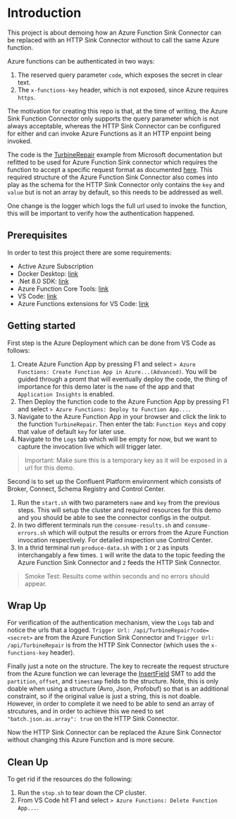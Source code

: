 # Introduction

This project is about demoing how an Azure Function Sink Connector can be replaced with an HTTP Sink Connector without to call the same Azure function.

Azure functions can be authenticated in two ways:

1. The reserved query parameter ```code```, which exposes the secret in clear text.
2. The ```x-functions-key``` header, which is not exposed, since Azure requires ```https```.

The motivation for creating this repo is that, at the time of writing, the Azure Sink Function Connector only supports the query parameter which is not always acceptable, whereas the HTTP Sink Connector can be configured for either and can invoke Azure Functions as it an HTTP enpoint being invoked.

The code is the [TurbineRepair](https://learn.microsoft.com/en-us/azure/azure-functions/openapi-apim-integrate-visual-studio?tabs=isolated-process) example from Microsoft documentation but refitted to be used for Azure Function Sink connector which requires the function to accept a specific request format as documented [here](https://docs.confluent.io/kafka-connectors/azure-functions/current/overview.html). This required structure of the Azure Function Sink Connector also comes into play as the schema for the HTTP Sink Connector only contains the ```key``` and ```value``` but is not an array by default, so this needs to be addressed as well.

One change is the logger which logs the full url used to invoke the function, this will be important to verify how the authentication happened.

## Prerequisites

In order to test this project there are some requirements:

- Active Azure Subscription
- Docker Desktop: [link](https://www.docker.com/products/docker-desktop/)
- .Net 8.0 SDK: [link](https://dotnet.microsoft.com/en-us/download/dotnet/8.0)
- Azure Function Core Tools: [link](https://github.com/Azure/azure-functions-core-tools)
- VS Code: [link](https://code.visualstudio.com/download)
- Azure Functions extensions for VS Code: [link](https://marketplace.visualstudio.com/items?itemName=ms-azuretools.vscode-azurefunctions)

## Getting started

First step is the Azure Deployment which can be done from VS Code as follows:

1. Create Azure Function App by pressing F1 and select ```> Azure Functions: Create Function App in Azure...(Advanced)```. You will be guided through a promt that will eventually deploy the code, the thing of importance for this demo later is the ```name``` of the app and that ```Application Insights``` is enabled.
2. Then Deploy the function code to the Azure Function App by pressing F1 and select ```> Azure Functions: Deploy to Function App...```.
3. Navigate to the Azure Function App in your browser and click the link to the function ```TurbineRepair```. Then enter the tab: ```Function Keys``` and copy that value of default ```key``` for later use.
4. Navigate to the ```Logs``` tab which will be empty for now, but we want to capture the invocation live which will trigger later.

> Important: Make sure this is a temporary key as it will be exposed in a url for this demo.

Second is to set up the Confluent Platform environment which consists of Broker, Connect, Schema Registry and Control Center.

1. Run the ```start.sh``` with two parameters ```name``` and ```key``` from the previous steps. This will setup the cluster and required resources for this demo and you should be able to see the connector configs in the output.
2. In two different terminals run the ```consume-results.sh``` and ```consume-errors.sh``` which will output the results or errors from the Azure Function invocation respectively. For detailed inspection use Control Center.
3. In a thrid terminal run ```produce-data.sh``` with ```1``` or ```2``` as inputs interchangably a few times. ```1``` will write the data to the topic feeding the Azure Function Sink Connector and ```2``` feeds the HTTP Sink Connector.

> Smoke Test: Results come within seconds and no errors should appear.

## Wrap Up

For verification of the authentication mechanism, view the ```Logs``` tab and notice the urls that a logged. ```Trigger Url: /api/TurbineRepair?code=<secret>``` are from the Azure Function Sink Connector and ```Trigger Url: /api/TurbineRepair``` is from the HTTP Sink Connector (which uses the ```x-functions-key``` header).

Finally just a note on the structure. The key to recreate the request structure from the Azure function we can leverage the [InsertField](https://docs.confluent.io/platform/current/connect/transforms/insertfield.html) SMT to add the ```partition```, ```offset```, and ```timestamp``` fields to the structure. Note, this is only doable when using a structure (Avro, Json, Profobuf) so that is an additional constraint, so if the original value is just a string, this is not doable. However, in order to complete it we need to be able to send an array of strcutures, and in order to achieve this we need to set ```"batch.json.as.array": true``` on the HTTP Sink Connector.

Now the HTTP Sink Connector can be replaced the Azure Sink Connector without changing this Azure Function and is more secure.

## Clean Up

To get rid if the resources do the following:

1. Run the ```stop.sh``` to tear down the CP cluster.
2. From VS Code hit F1 and select ```> Azure Functions: Delete Function App...```.
